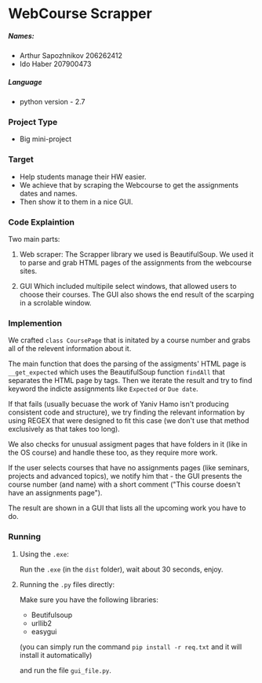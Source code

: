 # WebCourse Scrapper
##### Names:
- ⁠⁠⁠Arthur Sapozhnikov ⁠⁠⁠206262412
- Ido Haber 207900473

##### Language
- python version - 2.7

### Project Type
- Big mini-project

### Target
- Help students manage their HW easier.
- We achieve that by scraping the Webcourse to get the assignments dates and names.
- Then show it to them in a nice GUI.

### Code Explaintion
Two main parts:

1. Web scraper:
The Scrapper library we used is BeautifulSoup. We used it to parse and grab HTML pages of the assignments from the webcourse sites.

2. GUI
Which included multipile select windows, that allowed users to choose their courses. The GUI also shows the end result of the scarping in a scrolable window.

### Implemention
We crafted `class CoursePage` that is initated by a course number and grabs all of the relevent information about it.

The main function that does the parsing of the assigments' HTML page is `__get_expected` which uses the BeautifulSoup function `findAll` that separates the HTML page by tags. Then we iterate the result and try to find keyword the indicte assignments like `Expected` or `Due date`.

If that fails (usually becuase the work of Yaniv Hamo isn't producing consistent code and structure), we try finding the relevant information by using REGEX that were designed to fit this case (we don't use that method exclusively as that takes too long).

We also checks for unusual assigment pages that have folders in it (like in the OS course) and handle these too, as they require more work.

If the user selects courses that have no assignments pages (like seminars, projects and advanced topics), we notify him that - the GUI presents the course number (and name) with a short comment ("This course doesn't have an assignments page").

The result are shown in a GUI that lists all the upcoming work you have to do.

### Running

1. Using the `.exe`:

    Run the `.exe` (in the `dist` folder), wait about 30 seconds, enjoy.

2. Running the `.py` files directly:

    Make sure you have the following libraries:
      * Beutifulsoup
      * urllib2
      * easygui
   
   (you can simply run the command `pip install -r req.txt` and it will install it automatically)
   
   and run the file `gui_file.py`.
